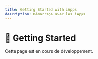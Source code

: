 ```yaml
---
title: Getting Started with iApps
description: Démarrage avec les iApps
---
```


# 🚀 Getting Started

Cette page est en cours de développement.

<!-- TODO: Ajouter le guide de démarrage iApps -->
